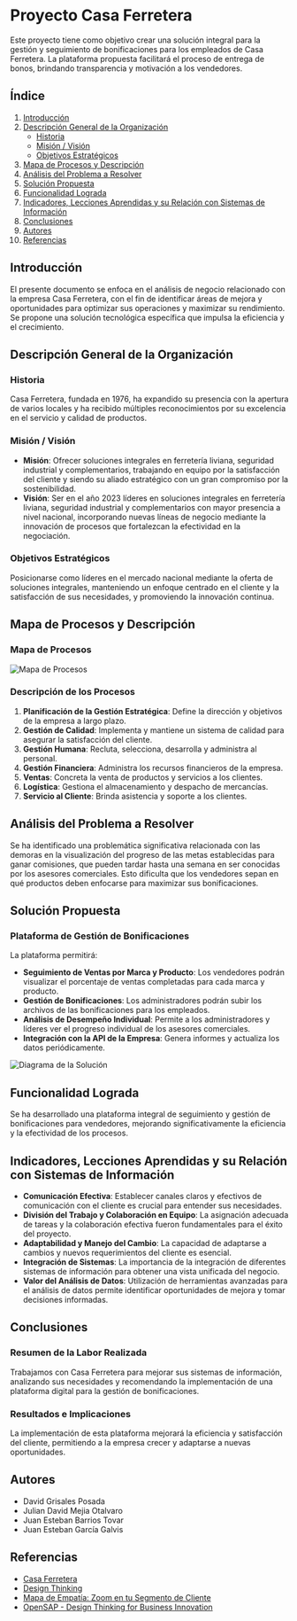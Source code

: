 # Proyecto Casa Ferretera

Este proyecto tiene como objetivo crear una solución integral para la gestión y seguimiento de bonificaciones para los empleados de Casa Ferretera. La plataforma propuesta facilitará el proceso de entrega de bonos, brindando transparencia y motivación a los vendedores.

## Índice

1. [Introducción](#introducción)
2. [Descripción General de la Organización](#descripción-general-de-la-organización)
   - [Historia](#historia)
   - [Misión / Visión](#misión-visión)
   - [Objetivos Estratégicos](#objetivos-estratégicos)
3. [Mapa de Procesos y Descripción](#mapa-de-procesos-y-descripción)
4. [Análisis del Problema a Resolver](#análisis-del-problema-a-resolver)
5. [Solución Propuesta](#solución-propuesta)
6. [Funcionalidad Lograda](#funcionalidad-lograda)
7. [Indicadores, Lecciones Aprendidas y su Relación con Sistemas de Información](#indicadores-lecciones-aprendidas-y-su-relación-con-sistemas-de-información)
8. [Conclusiones](#conclusiones)
9. [Autores](#autores)
10. [Referencias](#referencias)

## Introducción

El presente documento se enfoca en el análisis de negocio relacionado con la empresa Casa Ferretera, con el fin de identificar áreas de mejora y oportunidades para optimizar sus operaciones y maximizar su rendimiento. Se propone una solución tecnológica específica que impulsa la eficiencia y el crecimiento.

## Descripción General de la Organización

### Historia

Casa Ferretera, fundada en 1976, ha expandido su presencia con la apertura de varios locales y ha recibido múltiples reconocimientos por su excelencia en el servicio y calidad de productos.

### Misión / Visión

- **Misión**: Ofrecer soluciones integrales en ferretería liviana, seguridad industrial y complementarios, trabajando en equipo por la satisfacción del cliente y siendo su aliado estratégico con un gran compromiso por la sostenibilidad.
- **Visión**: Ser en el año 2023 líderes en soluciones integrales en ferretería liviana, seguridad industrial y complementarios con mayor presencia a nivel nacional, incorporando nuevas líneas de negocio mediante la innovación de procesos que fortalezcan la efectividad en la negociación.

### Objetivos Estratégicos

Posicionarse como líderes en el mercado nacional mediante la oferta de soluciones integrales, manteniendo un enfoque centrado en el cliente y la satisfacción de sus necesidades, y promoviendo la innovación continua.

## Mapa de Procesos y Descripción

### Mapa de Procesos

![Mapa de Procesos](ruta/a/la/imagen-del-mapa-de-procesos.jpg)

### Descripción de los Procesos

1. **Planificación de la Gestión Estratégica**: Define la dirección y objetivos de la empresa a largo plazo.
2. **Gestión de Calidad**: Implementa y mantiene un sistema de calidad para asegurar la satisfacción del cliente.
3. **Gestión Humana**: Recluta, selecciona, desarrolla y administra al personal.
4. **Gestión Financiera**: Administra los recursos financieros de la empresa.
5. **Ventas**: Concreta la venta de productos y servicios a los clientes.
6. **Logística**: Gestiona el almacenamiento y despacho de mercancías.
7. **Servicio al Cliente**: Brinda asistencia y soporte a los clientes.

## Análisis del Problema a Resolver

Se ha identificado una problemática significativa relacionada con las demoras en la visualización del progreso de las metas establecidas para ganar comisiones, que pueden tardar hasta una semana en ser conocidas por los asesores comerciales. Esto dificulta que los vendedores sepan en qué productos deben enfocarse para maximizar sus bonificaciones.

## Solución Propuesta

### Plataforma de Gestión de Bonificaciones

La plataforma permitirá:
- **Seguimiento de Ventas por Marca y Producto**: Los vendedores podrán visualizar el porcentaje de ventas completadas para cada marca y producto.
- **Gestión de Bonificaciones**: Los administradores podrán subir los archivos de las bonificaciones para los empleados.
- **Análisis de Desempeño Individual**: Permite a los administradores y líderes ver el progreso individual de los asesores comerciales.
- **Integración con la API de la Empresa**: Genera informes y actualiza los datos periódicamente.

![Diagrama de la Solución](ruta/a/la/imagen-del-diagrama.jpg)

## Funcionalidad Lograda

Se ha desarrollado una plataforma integral de seguimiento y gestión de bonificaciones para vendedores, mejorando significativamente la eficiencia y la efectividad de los procesos.

## Indicadores, Lecciones Aprendidas y su Relación con Sistemas de Información

- **Comunicación Efectiva**: Establecer canales claros y efectivos de comunicación con el cliente es crucial para entender sus necesidades.
- **División del Trabajo y Colaboración en Equipo**: La asignación adecuada de tareas y la colaboración efectiva fueron fundamentales para el éxito del proyecto.
- **Adaptabilidad y Manejo del Cambio**: La capacidad de adaptarse a cambios y nuevos requerimientos del cliente es esencial.
- **Integración de Sistemas**: La importancia de la integración de diferentes sistemas de información para obtener una vista unificada del negocio.
- **Valor del Análisis de Datos**: Utilización de herramientas avanzadas para el análisis de datos permite identificar oportunidades de mejora y tomar decisiones informadas.

## Conclusiones

### Resumen de la Labor Realizada

Trabajamos con Casa Ferretera para mejorar sus sistemas de información, analizando sus necesidades y recomendando la implementación de una plataforma digital para la gestión de bonificaciones.

### Resultados e Implicaciones

La implementación de esta plataforma mejorará la eficiencia y satisfacción del cliente, permitiendo a la empresa crecer y adaptarse a nuevas oportunidades.

## Autores

- David Grisales Posada
- Julian David Mejia Otalvaro
- Juan Esteban Barrios Tovar
- Juan Esteban García Galvis

## Referencias

- [Casa Ferretera](https://www.casaferretera.com/)
- [Design Thinking](http://designthinking.es/inicio/index.php)
- [Mapa de Empatía: Zoom en tu Segmento de Cliente](http://innokabi.com/mapa-de-empatia-zoom-en-tu-segmento-de-cliente/)
- [OpenSAP - Design Thinking for Business Innovation](https://open.sap.com/courses/dt1-pilot2)

